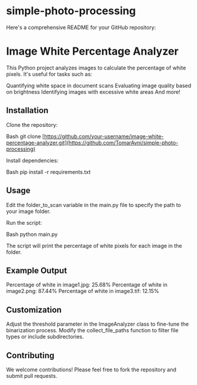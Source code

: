 # simple-photo-processing

Here's a comprehensive README for your GitHub repository:

# Image White Percentage Analyzer

This Python project analyzes images to calculate the percentage of white pixels. It's useful for tasks such as:

Quantifying white space in document scans
Evaluating image quality based on brightness
Identifying images with excessive white areas
And more!
## Installation

Clone the repository:

Bash
git clone [https://github.com/your-username/image-white-percentage-analyzer.git](https://github.com/TomarAvni/simple-photo-processing)

Install dependencies:

Bash
pip install -r requirements.txt

## Usage

Edit the folder_to_scan variable in the main.py file to specify the path to your image folder.

Run the script:

Bash
python main.py

The script will print the percentage of white pixels for each image in the folder.

## Example Output

Percentage of white in image1.jpg: 25.68%
Percentage of white in image2.png: 87.44%
Percentage of white in image3.tif: 12.15%
## Customization

Adjust the threshold parameter in the ImageAnalyzer class to fine-tune the binarization process.
Modify the collect_file_paths function to filter file types or include subdirectories.
## Contributing

We welcome contributions! Please feel free to fork the repository and submit pull requests.
